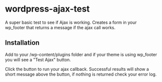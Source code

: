 wordpress-ajax-test
===================

A super basic test to see if Ajax is working.  Creates a form in your wp_footer that returns a message if the ajax call works.

Installation
------------

Add to your /wp-content/plugins folder and if your theme is using wp_footer you will see a "Test Ajax" button.  

Click the button to run your ajax callback.  Successful results will show a short message above the button, 
if nothing is returned check your error log.
